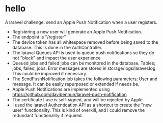 # hello
A  laravel challenge: send an Apple Push Notification when a user registers.

- Registering a new user will generate an Apple Push Notification.
- The endpoint is "/register"
- The device token has all whitespace removed before being saved to the database. This is done in the AuthController.
- The laraval Queues API is used to queue push notifications so they do not "block" and impact the user experience
- Queued jobs and failed jobs can be monitored in the database. Tables; jobs, failed_jobs. Error messages are stored in storage/logs/laravel.log. This could be improved if necessary.
- The SendPushNotification job takes the following parameters; User and message. It can be easliy repurposed or extended if needs be.
- Apple Push Notifications are implemented using https://github.com/davibennun/laravel-push-notification
- The certificate I use is self-signed, and will be rejected by Apple.
- I used the laravel Authentication API as a shortcut to create the "new user" functionality. This is kind of overkill, and I could remove the redundant functionality if required.
